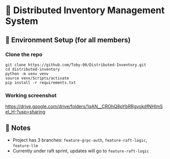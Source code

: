 # 🏬 Distributed Inventory Management System

## 🔧 Environment Setup (for all members)

###  Clone the repo
```Git bash
git clone https://github.com/Toby-08/Distributed-Inventory.git
cd distributed-inventory
python -m venv venv
source venv/Scripts/activate
pip install -r requirements.txt
```

### Working screenshot
https://drive.google.com/drive/folders/1qAN__CROhQ8pYbRRgvokdfNHImSeI_H-?usp=sharing



## 📌 Notes
- Project has 3 branches: `feature-grpc-auth`, `feature-raft-logic`, `feature-llm`
- Currently under raft sprint, updates will go to `feature-raft-logic`


